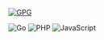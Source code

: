 [![GPG](https://img.shields.io/badge/GPG-key-green)](https://github.com/erhaem.gpg)

![Go](https://img.shields.io/badge/Go-blue?logo=go)
![PHP](https://img.shields.io/badge/PHP-777bb4?logo=php)
![JavaScript](https://img.shields.io/badge/JavaScript-yellow?logo=javascript)
